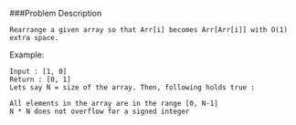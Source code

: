 ###Problem Description
```
Rearrange a given array so that Arr[i] becomes Arr[Arr[i]] with O(1) extra space.
```
Example:

```
Input : [1, 0]
Return : [0, 1]
Lets say N = size of the array. Then, following holds true :

All elements in the array are in the range [0, N-1]
N * N does not overflow for a signed integer
```